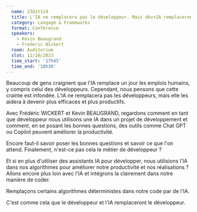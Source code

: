 ```yaml
---
  name: 23d1t1s9
  title: L'IA ne remplacera pas le développeur. Mais dév+IA remplaceront le développeur.
  category: Langage & Frameworks
  format: Conférence
  speakers: 
    - Kevin Beaugrand
    - Frederic Wickert
  room: Auditorium
  slot: 12/10/2023
  time_start: '17h45'
  time_end: '18h30'
---
```

Beaucoup de gens craignent que l'IA remplace un jour les emplois humains, y compris celui des développeurs. Cependant, nous pensons que cette crainte est infondée. L'IA ne remplacera pas les développeurs, mais elle les aidera à devenir plus efficaces et plus productifs.
 
Avec Frédéric WICKERT et Kevin BEAUGRAND, regardons comment en tant que développeur nous utilisons une IA dans un projet de développement et comment, en se posant les bonnes questions, des outils comme Chat GPT ou Copilot peuvent améliorer la productivité.
 
Encore faut-il savoir poser les bonnes questions et savoir ce que l'on attend. Finalement, n'est-ce pas cela le métier de développeur ?
 
Et si en plus d'utiliser des assistants IA pour développer, nous utilisions l'IA dans nos algorithmes pour améliorer notre productivité et nos réalisations ? Allons encore plus loin avec l'IA et intégrons la clairement dans notre manière de coder.
 
Remplaçons certains algorithmes déterministes dans notre code par de l'IA.
 
C'est comme cela que le développeur et  l'IA remplaceront le développeur.
